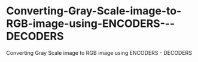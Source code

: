# Converting-Gray-Scale-image-to-RGB-image-using-ENCODERS---DECODERS
Converting Gray Scale image to RGB image using ENCODERS - DECODERS
